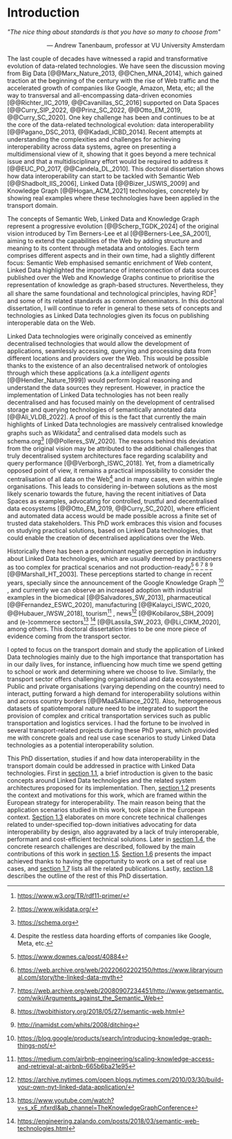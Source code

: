 # Introduction

*"The nice thing about standards is that you have so many to choose from"*
<div style="text-align: right">— Andrew Tanenbaum, professor at VU University Amsterdam</div>

The last couple of decades have witnessed a rapid and transformative evolution of data-related technologies. We have seen the discussion moving from Big Data [@@Marx_Nature_2013, @@Chen_MNA_2014], which gained traction at the beginning of the century with the rise of Web traffic and the accelerated growth of companies like Google, Amazon, Meta, etc; all the way to transversal and all-encompassing data-driven economies [@@Richter_IIC_2019, @@Cavanillas_SC_2016] supported on Data Spaces [@@Curry_SIP_2022, @@Prinz_SC_2022, @@Otto_EM_2019, @@Curry_SC_2020]. One key challenge has been and continues to be at the core of the data-related technological evolution: data interoperability [@@Pagano_DSC_2013, @@Kadadi_ICBD_2014]. Recent attempts at understanding the complexities and challenges for achieving interoperability across data systems, agree on presenting a multidimensional view of it, showing that it goes beyond a mere technical issue and that a multidisciplinary effort would be required to address it [@@EUC_PO_2017, @@Candela_DL_2010]. This doctoral dissertation shows how data interoperability can start to be tackled with Semantic Web [@@Shadbolt_IIS_2006], Linked Data [@@Bizer_IJSWIS_2009] and Knowledge Graph [@@Hogan_ACM_2021] technologies, concretely by showing real examples where these technologies have been applied in the transport domain.

The concepts of Semantic Web, Linked Data and Knowledge Graph represent a progressive evolution [@@Scherp_TGDK_2024] of the original vision introduced by Tim Berners-Lee et al [@@Berners-Lee_SA_2001], aiming to extend the capabilities of the Web by adding structure and meaning to its content through metadata and ontologies. Each term comprises different aspects and in their own time, had a slightly different focus: Semantic Web emphasised semantic enrichment of Web content, Linked Data highlighted the importance of interconnection of data sources published over the Web and Knowledge Graphs continue to prioritise the representation of knowledge as graph-based structures. Nevertheless, they all share the same foundational and technological principles, having RDF[^fn1] and some of its related standards as common denominators. In this doctoral dissertation, I will continue to refer in general to these sets of concepts and technologies as Linked Data technologies given its focus on publishing interoperable data on the Web.

Linked Data technologies were originally conceived as eminently decentralised technologies that would allow the development of applications, seamlessly accessing, querying and processing data from different locations and providers over the Web. This would be possible thanks to the existence of an also decentralised network of ontologies through which these applications (a.k.a *intelligent agents* [@@Hendler_Nature_1999]) would perform logical reasoning and understand the data sources they represent. However, in practice the implementation of Linked Data technologies has not been really decentralised and has focused mainly on the development of centralised storage and querying technologies of semantically annotated data [@@Ali_VLDB_2022]. A proof of this is the fact that currently the main highlights of Linked Data technologies are massively centralised knowledge graphs such as Wikidata[^fn2] and centralised data models such as schema.org[^fn3] [@@Polleres_SW_2020]. The reasons behind this deviation from the original vision may be attributed to the additional challenges that truly decentralised system architectures face regarding scalability and query performance [@@Verborgh_ISWC_2018]. Yet, from a diametrically opposed point of view, it remains a practical impossibility to consider the centralisation of all data on the Web[^fn4] and in many cases, even within single organisations. This leads to considering in-between solutions as the most likely scenario towards the future, having the recent initiatives of Data Spaces as examples, advocating for controlled, trustful and decentralised data ecosystems [@@Otto_EM_2019, @@Curry_SC_2020], where efficient and automated data access would be made possible across a finite set of trusted data stakeholders. This PhD work embraces this vision and focuses on studying practical solutions, based on Linked Data technologies, that could enable the creation of decentralised applications over the Web.

Historically there has been a predominant negative perception in industry about Linked Data technologies, which are usually deemed by practitioners as too complex for practical scenarios and not production-ready[^fn5] [^fn6] [^fn7] [^fn8] [^fn9] [@@Marshall_HT_2003]. These perceptions started to change in recent years, specially since the announcement of the Google Knowledge Graph [^fn10] , and currently we can observe an increased adoption with industrial examples in the biomedical [@@Salvadores_SW_2013], pharmaceutical [@@Fernandez_ESWC_2020], manufacturing [@@Kalayci_ISWC_2020, @@Hubauer_IWSW_2018], tourism[^fn11] , news[^fn12] [@@Kobilarov_SBH_2009] and (e-)commerce sectors[^fn13] [^fn14] [@@Lassila_SW_2023, @@Li_CIKM_2020], among others. This doctoral dissertation tries to be one more piece of evidence coming from the transport sector.

I opted to focus on the transport domain and study the application of Linked Data technologies mainly due to the high importance that transportation has in our daily lives, for instance, influencing how much time we spend getting to school or work and determining where we choose to live. Similarly, the transport sector offers challenging organisational and data ecosystems. Public and private organisations (varying depending on the country) need to interact, putting forward a high demand for interoperability solutions within and across country borders [@@MaaSAlliance_2021]. Also, heterogeneous datasets of spatiotemporal nature need to be integrated to support the provision of complex and critical transportation services such as public transportation and logistics services. I had the fortune to be involved in several transport-related projects during these PhD years, which provided me with concrete goals and real use case scenarios to study Linked Data technologies as a potential interoperability solution.

This PhD dissertation, studies if and how data interoperability in the transport domain could be addressed in practice with Linked Data technologies. First in [section 1.1](ch_1.1_ld-and-sa.md), a brief introduction is given to the basic concepts around Linked Data technologies and the related system architectures proposed for its implementation. Then, [section 1.2](ch_1.2_eu-interop.md) presents the context and motivations for this work, which are framed within the European strategy for interoperability. The main reason being that the application scenarios studied in this work, took place in the European context. [Section 1.3](ch_1.3_web-apis.md) elaborates on more concrete technical challenges related to under-specified top-down initiatives advocating for data interoperability by design, also aggravated by a lack of truly interoperable, performant and cost-efficient technical solutions. Later in [section 1.4](ch_1.4_research-goals.md), the concrete research challenges are described, followed by the main contributions of this work in [section 1.5](ch_1.5_contributions.md). [Section 1.6](ch_1.6_impact.md) presents the impact achieved thanks to having the opportunity to work on a set of real use cases, and [section 1.7](ch_1.7_publications.md) lists all the related publications. Lastly, [section 1.8](ch_1.8_outline.md) describes the outline of the rest of this PhD dissertation.

[^fn1]: <https://www.w3.org/TR/rdf11-primer/>
[^fn2]: <https://www.wikidata.org/>
[^fn3]: <https://schema.org>
[^fn4]: Despite the restless data hoarding efforts of companies like Google, Meta, etc.
[^fn5]: <https://www.downes.ca/post/40884>
[^fn6]: <https://web.archive.org/web/20220602202150/https://www.libraryjournal.com/story/the-linked-data-myth>
[^fn7]: <https://web.archive.org/web/20080907234451/http://www.getsemantic.com/wiki/Arguments_against_the_Semantic_Web>
[^fn8]: <https://twobithistory.org/2018/05/27/semantic-web.html>
[^fn9]: <http://inamidst.com/whits/2008/ditching>
[^fn10]: <https://blog.google/products/search/introducing-knowledge-graph-things-not/>
[^fn11]: <https://medium.com/airbnb-engineering/scaling-knowledge-access-and-retrieval-at-airbnb-665b6ba21e95>
[^fn12]: <https://archive.nytimes.com/open.blogs.nytimes.com/2010/03/30/build-your-own-nyt-linked-data-application/>
[^fn13]: <https://www.youtube.com/watch?v=s_xE_nfxrdI&ab_channel=TheKnowledgeGraphConference>
[^fn14]: <https://engineering.zalando.com/posts/2018/03/semantic-web-technologies.html>
